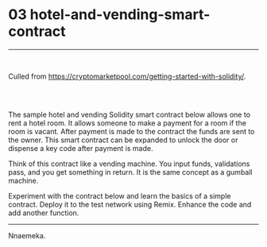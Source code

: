 # 03 hotel-and-vending-smart-contract

---

<br/>

Culled from https://cryptomarketpool.com/getting-started-with-solidity/.

##

<br/>

The sample hotel and vending Solidity smart contract below allows one to rent a hotel room. It allows someone to make a payment for a room if the room is vacant. After payment is made to the contract the funds are sent to the owner. This smart contract can be expanded to unlock the door or dispense a key code after payment is made.

Think of this contract like a vending machine. You input funds, validations pass, and you get something in return. It is the same concept as a gumball machine.

Experiment with the contract below and learn the basics of a simple contract. Deploy it to the test network using Remix. Enhance the code and add another function. 

---

Nnaemeka.

